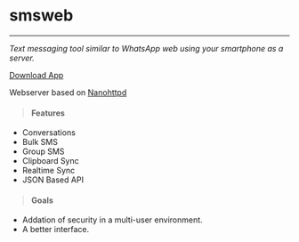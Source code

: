 # smsweb
---
*Text messaging tool similar to WhatsApp web using your smartphone as a server.*

[Download App](https://github.com/Billcountry/smsweb/raw/master/release/sms_web.apk "Download and install SMS web")

Webserver based on [Nanohttpd](https://github.com/NanoHttpd/nanohttpd "Nanohttpd Github repository")

>#### Features
- Conversations
- Bulk SMS
- Group SMS
- Clipboard Sync
- Realtime Sync
- JSON Based API

>#### Goals
- Addation of security in a multi-user environment.
- A better interface.


